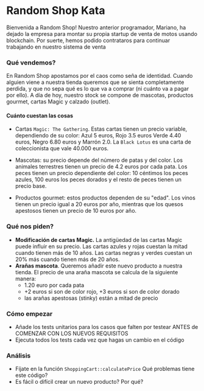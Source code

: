 # Random Shop Kata

Bienvenida a Random Shop! Nuestro anterior programador, Mariano, ha dejado la empresa para montar su propia startup de
venta de motos usando blockchain. Por suerte, hemos podido contrataros para continuar trabajando en nuestro sistema de venta 

### Qué vendemos? 

En Random Shop apostamos por el caos como seña de identidad. Cuando alguien viene a nuestra tienda queremos que se sienta completamente
perdida, y que no sepa qué es lo que va a comprar (ni cuánto va a pagar por ello). A día de hoy, nuestro stock se compone de mascotas, productos gourmet, cartas Magic y calzado (outlet).


#### Cuánto cuestan las cosas

- Cartas `Magic: The Gathering`. Estas cartas tienen un precio variable, dependiendo de su color: Azul 5 euros, Rojo 3.5 euros
Verde 4.40 euros, Negro 6.80 euros y Marrón 2.0. La `Black Lotus` es una carta de coleccionista que vale 40.000 euros.

- Mascotas: su precio depende del número de patas y del color. Los animales terrestres tienen un precio de 4.2 euros por
cada pata. Los peces tienen un precio dependiente del color: 10 céntimos los peces azules, 100 euros los peces dorados y el resto de peces tienen un precio base.

- Productos gourmet: estos productos dependen de su "edad". Los vinos tienen un precio igual a 20 euros por año, mientras que los quesos apestosos tienen un precio de 10 euros por año.


### Qué nos piden?

- **Modificación de cartas Magic.** La antigüedad de las cartas Magic puede influir en su precio. Las cartas azules y rojas cuestan la mitad cuando tienen más de 10 años. Las cartas negras y verdes cuestan un 20% más cuando tienen más de 20 años.
- **Arañas mascota**. Queremos añadir este nuevo producto a nuestra tienda. El precio de una araña mascota se calcula de la siguiente manera:
  - 1.20 euro por cada pata
  - +2 euros si son de color rojo, +3 euros si son de color dorado
  - las arañas apestosas (stinky) están a mitad de precio


### Cómo empezar

- Añade los tests unitarios para los casos que falten por testear ANTES de COMENZAR CON LOS NUEVOS REQUISITOS
- Ejecuta todos los tests cada vez que hagas un cambio en el código 



### Análisis

- Fíjate en la función `ShoppingCart::calculatePrice` Qué problemas tiene este código?
- Es fácil o difícil crear un nuevo producto? Por qué? 